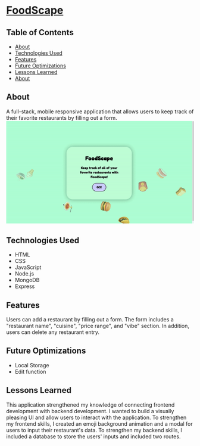 # <a href = "https://food--scape.herokuapp.com/" target="_blank">FoodScape</a>

## Table of Contents  
- [About](##About)  
- [Technologies Used](##Technologies-Used)  
- [Features](##Features)  
- [Future Optimizations](##Future-Optimizations)  
- [Lessons Learned](##Lessons-Learned)  
- [About](##About)  
<a name="About"/>
<a name="Technologies Used"/>
<a name="Features"/>
<a name="Future Optimizations"/>
<a name="Lessons Learned"/>



## About
A full-stack, mobile responsive application that allows users to keep track of their favorite restaurants by filling out a form. 
<img src = "https://github.com/Nafisa-Huda/FoodScape/blob/main/ezgif.com-gif-maker%20(3).gif">



## Technologies Used
- HTML
- CSS
- JavaScript
- Node.js
- MongoDB
- Express

## Features
Users can add a restaurant by filling out a form. The form includes a "restaurant name", "cuisine", "price range", and "vibe" section. In addition, users can delete any restaurant entry. 

## Future Optimizations
- Local Storage 
- Edit function 
 
## Lessons Learned
This application strengthened my knowledge of connecting frontend development with backend development. I wanted to build a visually pleasing UI and allow users to interact with the application. To strengthen my frontend skills, I created an emoji background animation and a modal for users to input their restaurant's data. To strengthen my backend skills, I included a database to store the users' inputs and included two routes. 
